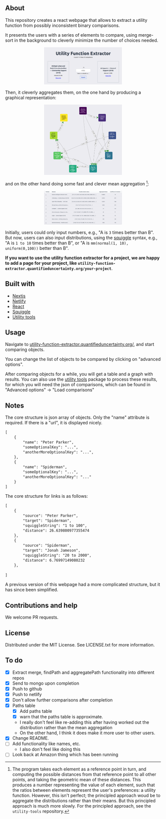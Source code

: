 ## About

This repository creates a react webpage that allows to extract a utility function from possibly inconsistent binary comparisons.

It presents the users with a series of elements to compare, using merge-sort in the background to cleverly minimize the number of choices needed.

<p align="center">
  <img width="50%" height="50%" src="./public/example-prompt.png">
</p>

Then, it cleverly aggregates them, on the one hand by producing a graphical representation:

<p align="center">
  <img width="50%" height="50%" src="./public/example-graph.png">
</p>

and on the other hand doing some fast and clever mean aggregation [^1]:

<p align="center">
  <img width="50%" height="50%" src="./public/example-table.png">
</p>

Initially, users could only input numbers, e.g., "A is `3` times better than B". But now, users can also input distributions, using the [squiggle](https://www.squiggle-language.com/) syntax, e.g., "A is `1 to 10` times better than B", or "A is `mm(normal(1, 10), uniform(0,100))` better than B".

**If you want to use the utility function extractor for a project, we are happy to add a page for your project, like `utility-function-extractor.quantifieduncertainty.org/your-project`**.

## Built with

- [Nextjs](https://nextjs.org/)
- [Netlify](https://github.com/netlify/netlify-plugin-nextjs/#readme)
- [React](https://reactjs.org/)
- [Squiggle](https://www.squiggle-language.com/)
- [Utility tools](https://github.com/quantified-uncertainty/utility-function-extractor/tree/master/packages/utility-tools)

## Usage

Navigate to [utility-function-extractor.quantifieduncertainty.org/](https://utility-function-extractor.quantifieduncertainty.org/), and start comparing objects.

You can change the list of objects to be compared by clicking on "advanced options".

After comparing objects for a while, you will get a table and a graph with results. You can also use the [utility tools](https://github.com/quantified-uncertainty/utility-function-extractor/tree/master/packages/utility-tools) package to process these results, for which you will need the json of comparisons, which can be found in "Advanced options" -> "Load comparisons"

## Notes

The core structure is json array of objects. Only the "name" attribute is required. If there is a "url", it is displayed nicely.

```
[
    {
        "name": "Peter Parker",
        "someOptionalKey": "...",
        "anotherMoreOptionalKey": "...",
    },
    {
        "name": "Spiderman",
        "someOptionalKey": "...",
        "anotherMoreOptionalKey": "..."
    }
]
```

The core structure for links is as follows:

```
[
    {
        "source": "Peter Parker",
        "target": "Spiderman",
        "squiggleString": "1 to 100",
        "distance": 26.639800977355474
    },
    {
        "source": "Spiderman",
        "target": "Jonah Jameson",
        "squiggleString": "20 to 2000",
        "distance": 6.76997149080232
    },

]
```

A previous version of this webpage had a more complicated structure, but it has since been simplified.

## Contributions and help

We welcome PR requests.

## License

Distributed under the MIT License. See LICENSE.txt for more information.

## To do

- [x] Extract merge, findPath and aggregatePath functionality into different repos
- [x] Send to mongo upon completion
- [x] Push to github
- [x] Push to netlify
- [x] Don't allow further comparisons after completion
- [x] Paths table
  - [x] Add paths table
  - [x] warn that the paths table is approximate.
  - I really don't feel like re-adding this after having worked out the distribution rather than the mean aggregation
  - On the other hand, I think it does make it more user to other users.
- [x] Change README.
- [ ] Add functionality like names, etc.
  - I also don't feel like doing this
- [ ] Look back at Amazon thing which has been running

[^1]: The program takes each element as a reference point in turn, and computing the possible distances from that reference point to all other points, and taking the geometric mean of these distances. This produces a number representing the value of each element, such that the ratios between elements represent the user's preferences: a utility function. However, this isn't perfect; the principled approach woud be to aggregate the distributions rather than their means. But this principled approach is much more slowly. For the principled approach, see the `utility-tools` repository.
